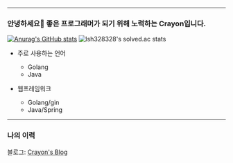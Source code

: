 * * *
### 안녕하세요🐳 좋은 프로그래머가 되기 위해 노력하는 Crayon입니다.
[![Anurag's GitHub stats](https://github-readme-stats.vercel.app/api?username=lsh328328)](https://github.com/anuraghazra/github-readme-stats)
![lsh328328's solved.ac stats](https://github-readme-solvedac.hyp3rflow.vercel.app/api/?handle=lsh328328)
* 주로 사용하는 언어
    * Golang
    * Java

* 웹프레임워크
    * Golang/gin
    * Java/Spring
* * *
### 나의 이력
블로그: [Crayon's Blog](https://crayonlee.tistory.com/, "Blog 바로가기")
